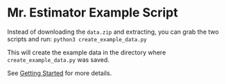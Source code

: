 # Mr. Estimator Example Script

Instead of downloading the `data.zip` and extracting,
you can grab the two scripts and run: ```python3 create_example_data.py```

This will create the example data in the directory where `create_example_data.py` was saved.

See [Getting Started](https://pspitzn.pages.gwdg.de/mrestimator/doc/gettingstarted.html) for more details.
